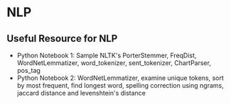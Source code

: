 # NLP

## Useful Resource for NLP
* Python Notebook 1: Sample NLTK's PorterStemmer, FreqDist, WordNetLemmatizer, word_tokenizer, sent_tokenizer, ChartParser, pos_tag
* Python Notebook 2: WordNetLemmatizer, examine unique tokens, sort by most frequent, find longest word, spelling correction using ngrams, jaccard distance and levenshtein's distance


